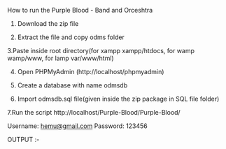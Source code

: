 How to run the Purple Blood - Band and Orceshtra  

1. Download the zip file

2. Extract the file and copy odms folder

3.Paste inside root directory(for xampp xampp/htdocs, for wamp wamp/www, for lamp var/www/html)

4. Open PHPMyAdmin (http://localhost/phpmyadmin)

5. Create a database with name odmsdb

6. Import odmsdb.sql file(given inside the zip package in SQL file folder)

7.Run the script http://localhost/Purple-Blood/Purple-Blood/

Username: hemu@gmail.com
Password: 123456

OUTPUT :- 



